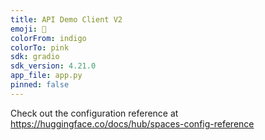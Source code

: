 ```yaml
---
title: API Demo Client V2
emoji: 🏃
colorFrom: indigo
colorTo: pink
sdk: gradio
sdk_version: 4.21.0
app_file: app.py
pinned: false
---
```


Check out the configuration reference at https://huggingface.co/docs/hub/spaces-config-reference
